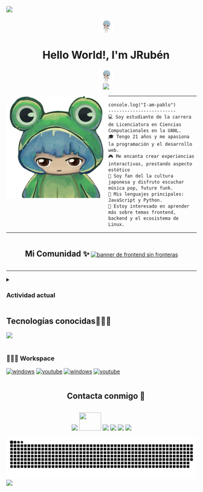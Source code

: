 
<!--horizontal divider(gradiant)-->
<img src="https://user-images.githubusercontent.com/73097560/115834477-dbab4500-a447-11eb-908a-139a6edaec5c.gif">

<!--Header-->
<div id="user-content-toc">
  <ul align="center">
    <summary>  <img src="https://github.com/Duz-Dev/Duz-Dev/blob/main/rei_dance_1.gif" alt="rei dance" width="40" /><h1> Hello World!, I'm JRubén</h1> <img src="https://github.com/Duz-Dev/Duz-Dev/blob/main/rei_dance_1.gif" alt="rei dance" width="40" /></summary> 
    <a href="https://discordapp.com/users/957722095381540874" target="_blank" ><img src="https://readme-typing-svg.herokuapp.com?lines=Computer+Science+Student;Full+Stack+Web+Developer;Freelancer;DS%20|%20AI%20|%20ML%20Enthusiastic;Always%20learning%20new%20things&center=true&width=380&height=45"></a>
  </ul>
</div>
<!-------->

<a href="https://discordapp.com/users/957722095381540874" target="blank"><img align="left" src="https://github.com/Duz-Dev/Duz-Dev/blob/main/rei.png" alt="Unfortunately I didn't find the author of the pic, feel to open a pull request if found" width="270" /></a>
<hr>

```
console.log("I-am-pablo")
-------------------------
💻 Soy estudiante de la carrera de Licenciatura en Ciencias Computacionales en la UANL.
🎓 Tengo 21 años y me apasiona la programación y el desarrollo web.
🎮 Me encanta crear experiencias interactivas, prestando aspecto estético 
🌸 Soy fan del la cultura japonesa y disfruto escuchar música pop, future funk.
🌟 Mis lenguajes principales: JavaScript y Python.
🚀 Estoy interesado en aprender más sobre temas frontend, backend y el ecosistema de Linux.
```
<hr>
<div align="center"><h2 style="display: inline-block">Mi Comunidad ✨</h2>
  <a href="https://discord.gg/Rfzr3pMkr2" target="_blank">
    <img src="https://i.postimg.cc/vZx9tjXC/image.png" alt="banner de frontend sin fronteras" width="90%">
  </a>
</div>
<hr>

<!--Intro start-->
 
<details><summary> <h3> Actividad actual </h3></summary>

- 🔭 Actualmente estoy colaborando y aprendiendo con gente del desarrollo web.

- 🌱 Estoy aprendiendo sobre mis lenguajes principales, así como el lenguaje de `Golang`.

- 📚 Regularmente doy asesorias sobre programación y matematicas como algebra lineal y calculo.

- 👥 Tengo una comunidad activa donde aprendemos sobre temas de desarrollo web, así como Linux, Git, inglés, etc.

- 💻 Estoy interesado en el shell scripting y en entender más el ecosistema Linux, así como un poco de hacking ético.

- 📫 No dudes en contactarme en **j.ruben.dev@proton.me**.

- 🏠 Salúdame con un **👋** en Discord – [Pablo.css](https://discordapp.com/users/295594807701798912) ¡ese es mi nombre de usuario!

</details>
  
<!--Intro end-->

<h2 >Tecnologías conocidas👨🏻‍💻</h2>
<!--tech stack icons-->
<div>
  <a href="https://skillicons.dev">
    <img src="https://skillicons.dev/icons?i=php,py,css,bootstrap,html,js,go,visualstudio,cs,dotnet,git,github,vscode,bash,linux" />
  </a>
</div>
<br>

### 👨🏽‍💻 Workspace

<p>
    <a href="https://discordapp.com/users/957722095381540874"><img alt="windows" src="https://img.shields.io/badge/Windows-0078D6?style=for-the-badge&logo=windows&logoColor=white"></a>
    <a href="https://discordapp.com/users/957722095381540874"><img alt="youtube" src="https://img.shields.io/badge/YouTube_Music-FF0000?style=for-the-badge&logo=youtube-music&logoColor=white"></a>
    <a href="https://discordapp.com/users/957722095381540874"><img alt="windows" src="https://img.shields.io/badge/Windows-0078D6?style=for-the-badge&logo=windows&logoColor=white"></a>
    <a href="https://discordapp.com/users/957722095381540874"><img alt="youtube" src="https://img.shields.io/badge/GIT-E44C30?style=for-the-badge&logo=git&logoColor=white"></a>
<!--     <a href="#"><img alt="youtube" src="https://github-readme-stats.vercel.app/api?username=Duz-Dev&theme=blue-green"></a>
</p> -->

<!-- Connect with me -->
<!--h2 without bottom border-->
<div id="user-content-toc">
  <ul align="center">
    <summary><h2 style="display: inline-block">Contacta conmigo 🤝</h2></summary>
  </ul>
</div>

<!--icons and links--> 

<p align="center">
    <a href="https://github.com/Duz-Dev" target="_blank"><img src="https://skillicons.dev/icons?i=git"/></a>
    <a href="https://www.youtube.com/channel/UCJZEPJBru50Uh7NRdDIJe-w" target="_blank"><img src="https://i.postimg.cc/dVqbjmBK/youtube-256x180-1.png" width="58" height="48"/></a>
    <a href="https://discordapp.com/users/957722095381540874" target="_blank"><img src="https://skillicons.dev/icons?i=discord"/></a>
    <a href="www.linkedin.com/in/juan-ruben-chavez-420b03151" target="_blank" title="www.linkedin.com/in/juan-ruben-chavez-420b03151"><img src="https://skillicons.dev/icons?i=linkedin"/></a>
    <a href="https://www.instagram.com/j_rubenzzz/" target="_blank"><img src="https://skillicons.dev/icons?i=instagram"/></a>
    <a href="mailto:j.ruben.dev@proton.me?" target="_blank" title="j.ruben.dev@proton.me"><img src="https://skillicons.dev/icons?i=gmail"/></a>
</p>

<!--- snake -->
<div align="center">
  <img  src="https://github.com/1999AZZAR/1999AZZAR/blob/readme/resources/img/grid-snake.svg"
       alt="snake" /></a>
</div>
<!--horizontal divider(gradiant)-->
<img src="https://user-images.githubusercontent.com/73097560/115834477-dbab4500-a447-11eb-908a-139a6edaec5c.gif">
